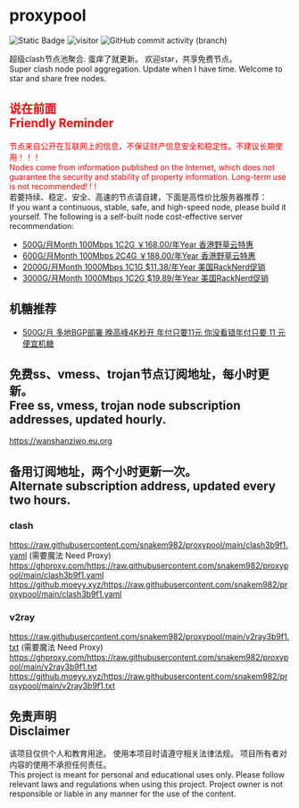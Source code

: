 # proxypool

![Static Badge](https://img.shields.io/badge/ss|vmess|trojan-free-orange)
<img src="https://visitor-badge.laobi.icu/badge?page_id=snakem982.proxypool" alt="visitor">
![GitHub commit activity (branch)](https://img.shields.io/github/commit-activity/w/snakem982/proxypool?color=DC52FC)


超级clash节点池聚合.
蛋痒了就更新。
欢迎star，共享免费节点。
<br/>
Super clash node pool aggregation.
Update when I have time.
Welcome to star and share free nodes.

## <font color="red">说在前面<br/>Friendly Reminder</font>
<font color="red">节点来自公开在互联网上的信息，不保证财产信息安全和稳定性。不建议长期使用！！！<br/>
Nodes come from information published on the Internet,
which does not guarantee the security and stability of property information.
Long-term use is not recommended! ! !</font><br/>
若要持续、稳定、安全、高速的节点请自建，下面是高性价比服务器推荐：<br/>
If you want a continuous, stable, safe, and high-speed node, please build it yourself.
The following is a self-built node cost-effective server recommendation:
- [500G/月Month 100Mbps 1C2G ￥168.00/年Year 香港野草云特惠](https://my.yecaoyun.com/aff.php?aff=2550 "香港野草云")
- [600G/月Month 100Mbps 2C4G ￥188.00/年Year 香港野草云特惠](https://my.yecaoyun.com/aff.php?aff=2550 "香港野草云")
- [2000G/月Month 1000Mbps 1C1G $11.38/年Year 美国RackNerd促销](https://my.racknerd.com/aff.php?aff=8613 "美国RackNerd")
- [3000G/月Month 1000Mbps 1C2G $19.89/年Year 美国RackNerd促销](https://my.racknerd.com/aff.php?aff=8613 "美国RackNerd")

## 机糖推荐
- [500G/月 多地BGP部署 晚高峰4K秒开 年付只要11元 你没看错年付只要 11 元 便宜机糖](https://xn--wtq35pfyd55o.com/#/register?code=rTurUZ38 "便宜机糖")

## 免费ss、vmess、trojan节点订阅地址，每小时更新。<br/>Free ss, vmess, trojan node subscription addresses, updated hourly.
https://wanshanziwo.eu.org

## 备用订阅地址，两个小时更新一次。<br/>Alternate subscription address, updated every two hours.
### clash
https://raw.githubusercontent.com/snakem982/proxypool/main/clash3b9f1.yaml  (需要魔法 Need Proxy)
https://ghproxy.com/https://raw.githubusercontent.com/snakem982/proxypool/main/clash3b9f1.yaml
https://github.moeyy.xyz/https://raw.githubusercontent.com/snakem982/proxypool/main/clash3b9f1.yaml
### v2ray
https://raw.githubusercontent.com/snakem982/proxypool/main/v2ray3b9f1.txt  (需要魔法 Need Proxy)
https://ghproxy.com/https://raw.githubusercontent.com/snakem982/proxypool/main/v2ray3b9f1.txt
https://github.moeyy.xyz/https://raw.githubusercontent.com/snakem982/proxypool/main/v2ray3b9f1.txt


## 免责声明 <br/>Disclaimer
该项目仅供个人和教育用途。
使用本项目时请遵守相关法律法规。
项目所有者对内容的使用不承担任何责任。
<br/>
This project is meant for personal and educational uses only.
Please follow relevant laws and regulations when using this project.
Project owner is not responsible or liable in any manner for the use of the content.
